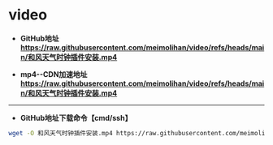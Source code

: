 # video

* **GitHub地址**    
**<https://raw.githubusercontent.com/meimolihan/video/refs/heads/main/和风天气时钟插件安装.mp4>**

* **mp4--CDN加速地址**    
**<https://raw.githubusercontent.com/meimolihan/video/refs/heads/main/和风天气时钟插件安装.mp4>**

---

* **GitHub地址下载命令【cmd/ssh】**  
```bash
wget -O 和风天气时钟插件安装.mp4 https://raw.githubusercontent.com/meimolihan/video/refs/heads/main/和风天气时钟插件安装.mp4
```

